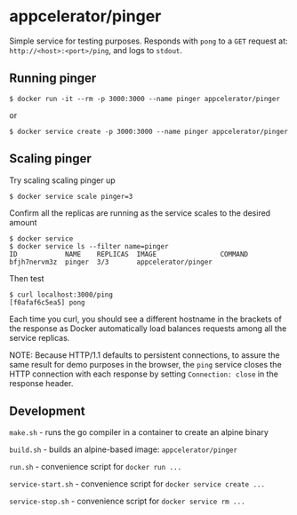 # appcelerator/pinger

Simple service for testing purposes. Responds with `pong` to a `GET` request at: `http://<host>:<port>/ping`, and logs to `stdout`.

## Running pinger

    $ docker run -it --rm -p 3000:3000 --name pinger appcelerator/pinger

or

    $ docker service create -p 3000:3000 --name pinger appcelerator/pinger

## Scaling pinger

Try scaling scaling pinger up

    $ docker service scale pinger=3

Confirm all the replicas are running as the service scales to the desired amount

    $ docker service 
    $ docker service ls --filter name=pinger
    ID            NAME    REPLICAS  IMAGE                COMMAND
    bfjh7nervm3z  pinger  3/3       appcelerator/pinger

Then test

    $ curl localhost:3000/ping
    [f0afaf6c5ea5] pong

Each time you curl, you should see a different hostname in the brackets of the response
as Docker automatically load balances requests among all the service replicas.

NOTE: Because HTTP/1.1 defaults to persistent connections, to assure the same result for
demo purposes in the browser, the `ping` service closes the HTTP connection with each response
by setting `Connection: close` in the response header.

## Development

`make.sh` - runs the go compiler in a container to create an alpine binary

`build.sh` - builds an alpine-based image: `appcelerator/pinger`

`run.sh` - convenience script for `docker run ...`

`service-start.sh` - convenience script for `docker service create ...`

`service-stop.sh` - convenience script for `docker service rm ...`

